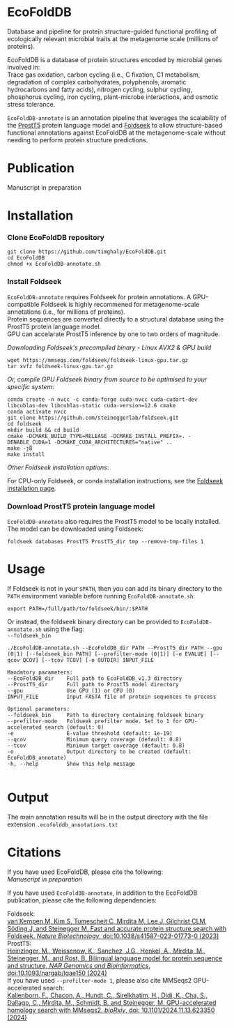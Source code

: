 # EcoFoldDB
Database and pipeline for protein structure-guided functional profiling of ecologically relevant microbial traits at the metagenome scale (millions of proteins).

EcoFoldDB is a database of protein structures encoded by microbial genes involved in:  
Trace gas oxidation, carbon cycling (i.e., C fixation, C1 metabolism, degradation of complex carbohydrates, polyphenols, aromatic hydrocarbons and fatty acids), nitrogen cycling, sulphur cycling, phosphorus cycling, iron cycling, plant-microbe interactions, and osmotic stress tolerance.

`EcoFoldDB-annotate` is an annotation pipeline that leverages the scalability of the [ProstT5](https://doi.org/10.1093/nargab/lqae150) protein language model and [Foldseek](https://doi.org/10.1038/s41587-023-01773-0) to allow structure-based functional annotations against EcoFoldDB at the metagenome-scale without needing to perform protein structure predictions.

# Publication
Manuscript in preparation
# Installation

### Clone EcoFoldDB repository
```
git clone https://github.com/timghaly/EcoFoldDB.git
cd EcoFoldDB
chmod +x EcoFoldDB-annotate.sh
```
### Install Foldseek
`EcoFoldDB-annotate` requires Foldseek for protein annotations. A GPU-compatible Foldseek is highly recommened for metagenome-scale annotations (i.e., for millions of proteins).  
Protein sequences are converted directly to a structural database using the ProstT5 protein language model.  
GPU can accelarate ProstT5 inference by one to two orders of magnitude. 

*Downloading Foldseek's precompiled binary - Linux AVX2 & GPU build*
```
wget https://mmseqs.com/foldseek/foldseek-linux-gpu.tar.gz
tar xvfz foldseek-linux-gpu.tar.gz
```
*Or, compile GPU Foldseek binary from source to be optimised to your specific system*:

```
conda create -n nvcc -c conda-forge cuda-nvcc cuda-cudart-dev libcublas-dev libcublas-static cuda-version=12.6 cmake
conda activate nvcc
git clone https://github.com/steineggerlab/foldseek.git
cd foldseek
mkdir build && cd build
cmake -DCMAKE_BUILD_TYPE=RELEASE -DCMAKE_INSTALL_PREFIX=. -DENABLE_CUDA=1 -DCMAKE_CUDA_ARCHITECTURES="native" ..
make -j8
make install
```

*Other Foldseek installation options*:  

For CPU-only Foldseek, or conda installation instructions, see the [Foldseek installation page](https://github.com/steineggerlab/foldseek?tab=readme-ov-file#installation).


### Download ProstT5 protein language model

`EcoFoldDB-annotate` also requires the ProstT5 model to be locally installed.  
The model can be downloaded using Foldseek:

```
foldseek databases ProstT5 ProstT5_dir tmp --remove-tmp-files 1
```

# Usage
If Foldseek is not in your `$PATH`, then you can add its binary directory to the `PATH` environment variable before running `EcoFoldDB-annotate.sh`:
```
export PATH=/full/path/to/foldseek/bin/:$PATH
```
Or instead, the foldseek binary directory can be provided to `EcoFoldDB-annotate.sh` using the flag:  
``` --foldseek_bin ```


```
./EcoFoldDB-annotate.sh --EcoFoldDB_dir PATH --ProstT5_dir PATH --gpu (0|1) [--foldseek_bin PATH] [--prefilter-mode (0|1)] [-e EVALUE] [--qcov QCOV] [--tcov TCOV] [-o OUTDIR] INPUT_FILE

Mandatory parameters:
--EcoFoldDB_dir    Full path to EcoFoldDB_v1.3 directory
--ProstT5_dir      Full path to ProstT5 model directory
--gpu              Use GPU (1) or CPU (0)
INPUT_FILE         Input FASTA file of protein sequences to process

Optional parameters:
--foldseek_bin     Path to directory containing foldseek binary
--prefilter-mode   Foldseek prefilter mode. Set to 1 for GPU-accelerated search (default: 0)
-e                 E-value threshold (default: 1e-19)
--qcov             Minimum query coverage (default: 0.8)
--tcov             Minimum target coverage (default: 0.8)
-o                 Output directory to be created (default: EcoFoldDB_annotate)
-h, --help         Show this help message


```
# Output
The main annotation results will be in the output directory with the file extension `.ecofolddb_annotations.txt`

# Citations
If you have used EcoFoldDB, please cite the following:  
*Manuscript in preparation*


If you have used `EcoFoldDB-annotate`, in addition to the EcoFoldDB publication, please cite the following dependencies:

Foldseek:  
[van Kempen M, Kim S, Tumescheit C, Mirdita M, Lee J, Gilchrist CLM, Söding J, and Steinegger M. Fast and accurate protein structure search with Foldseek. *Nature Biotechnology*, doi:10.1038/s41587-023-01773-0 (2023)](https://doi.org/10.1038/s41587-023-01773-0)  
ProstT5:  
[Heinzinger, M., Weissenow, K., Sanchez, J.G., Henkel, A., Mirdita, M., Steinegger, M., and Rost, B. Bilingual language model for protein sequence and structure, *NAR Genomics and Bioinformatics*, doi:10.1093/nargab/lqae150 (2024)](https://doi.org/10.1093/nargab/lqae150)  
If you have used `--prefilter-mode 1`, please also cite MMSeqs2 GPU-accelerated search:  
[Kallenborn, F., Chacon, A., Hundt, C., Sirelkhatim, H., Didi, K., Cha, S., Dallago, C., Mirdita, M., Schmidt, B. and Steinegger, M. GPU-accelerated homology search with MMseqs2. *bioRxiv*, doi: 10.1101/2024.11.13.623350 (2024)](https://doi.org/10.1101/2024.11.13.623350)

